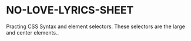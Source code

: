 # NO-LOVE-LYRICS-SHEET
Practing CSS Syntax and element selectors. These selectors are the large and center elements..
